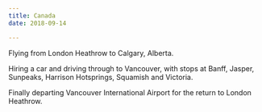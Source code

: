 ```yaml
---
title: Canada
date: 2018-09-14

---
```


Flying from London Heathrow to Calgary, Alberta.

Hiring a car and driving through to Vancouver, with stops at Banff, Jasper, Sunpeaks, Harrison Hotsprings, Squamish and Victoria.

Finally departing Vancouver International Airport for the return to London Heathrow.